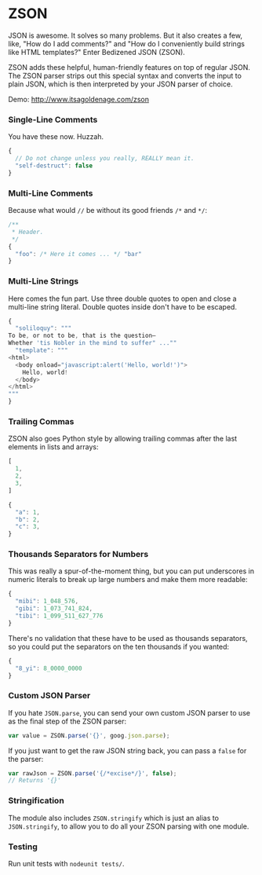 ZSON
====

JSON is awesome. It solves so many problems. But it also creates a few, like,
"How do I add comments?" and "How do I conveniently build strings like HTML
templates?" Enter Bedizened JSON (ZSON).

ZSON adds these helpful, human-friendly features on top of regular JSON.
The ZSON parser strips out this special syntax and converts the input to
plain JSON, which is then interpreted by your JSON parser of choice.

Demo: http://www.itsagoldenage.com/zson

### Single-Line Comments

You have these now. Huzzah.

```javascript
{
  // Do not change unless you really, REALLY mean it.
  "self-destruct": false
}
```

### Multi-Line Comments

Because what would `//` be without its good friends `/*` and `*/`:

```javascript
/**
 * Header.
 */
{
  "foo": /* Here it comes ... */ "bar"
}
```

### Multi-Line Strings

Here comes the fun part. Use three double quotes to open and close a multi-line
string literal. Double quotes inside don't have to be escaped.

```javascript
{
  "soliloquy": """
To be, or not to be, that is the question—
Whether 'tis Nobler in the mind to suffer" ...""
  "template": """
<html>
  <body onload="javascript:alert('Hello, world!')">
    Hello, world!
  </body>
</html>
"""
}
```

### Trailing Commas

ZSON also goes Python style by allowing trailing commas after the last elements in lists and arrays:

```javascript
[
  1,
  2,
  3,
]
```

```javascript
{
  "a": 1,
  "b": 2,
  "c": 3,
}
```

### Thousands Separators for Numbers

This was really a spur-of-the-moment thing, but you can put underscores in
numeric literals to break up large numbers and make them more readable:

```javascript
{
  "mibi": 1_048_576,
  "gibi": 1_073_741_824,
  "tibi": 1_099_511_627_776
}
```

There's no validation that these have to be used as thousands separators, so
you could put the separators on the ten thousands if you wanted:

```javascript
{
  "8_yi": 8_0000_0000
}
```

### Custom JSON Parser

If you hate `JSON.parse`, you can send your own custom JSON parser to use as
the final step of the ZSON parser:

```javascript
var value = ZSON.parse('{}', goog.json.parse);
```

If you just want to get the raw JSON string back, you can pass a `false`
for the parser:

```javascript
var rawJson = ZSON.parse('{/*excise*/}', false);
// Returns '{}'
```

### Stringification

The module also includes `ZSON.stringify` which is just an alias to
`JSON.stringify`, to allow you to do all your ZSON parsing with one module.

### Testing

Run unit tests with `nodeunit tests/`.
